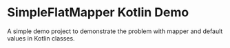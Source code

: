 # SimpleFlatMapper Kotlin Demo

A simple demo project to demonstrate the problem with mapper and default values in Kotlin classes.  